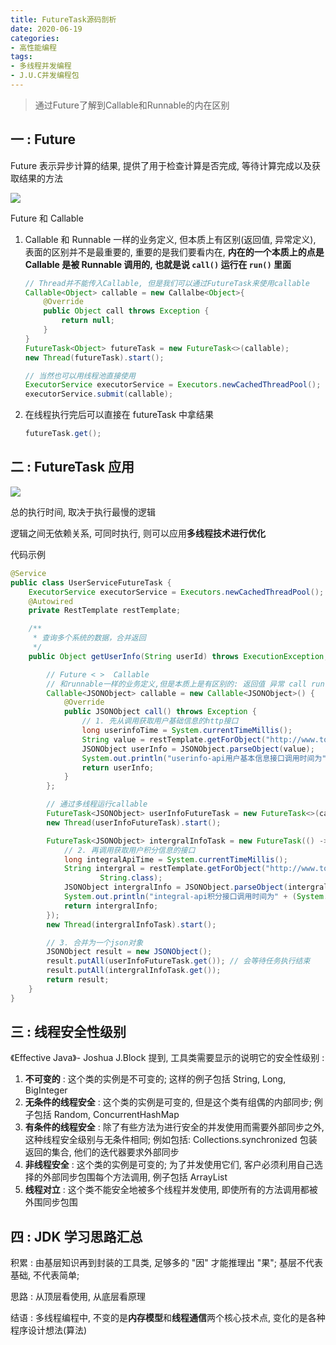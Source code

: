 ```yaml
---
title: FutureTask源码剖析
date: 2020-06-19
categories:
- 高性能编程
tags: 
- 多线程并发编程
- J.U.C并发编程包
---
```


> 通过Future了解到Callable和Runnable的内在区别



## 一 : Future

Future 表示异步计算的结果, 提供了用于检查计算是否完成, 等待计算完成以及获取结果的方法

![](https://gcore.jsdelivr.net/gh/info4z/blog_images@main/images/image-20230201191947464.png)

Future 和 Callable

1. Callable 和 Runnable 一样的业务定义, 但本质上有区别(返回值, 异常定义), 表面的区别并不是最重要的, 重要的是我们要看内在, **内在的一个本质上的点是 Callable 是被 Runnable 调用的, 也就是说 `call()` 运行在 `run()` 里面**

   ```java
   // Thread并不能传入Callable, 但是我们可以通过FutureTask来使用callable
   Callable<Object> callable = new Callalbe<Object>{
       @Override
       public Object call throws Exception {
           return null;
       }
   }
   FutureTask<Object> futureTask = new FutureTask<>(callable);
   new Thread(futureTask).start();
   ```

   ```java
   // 当然也可以用线程池直接使用
   ExecutorService executorService = Executors.newCachedThreadPool();
   executorService.submit(callable);
   ```

2. 在线程执行完后可以直接在 futureTask 中拿结果

   ```java
   futureTask.get();
   ```



## 二 : FutureTask 应用

![](https://gcore.jsdelivr.net/gh/info4z/blog_images@main/images/image-20230201192146661.png)

总的执行时间, 取决于执行最慢的逻辑

逻辑之间无依赖关系, 可同时执行, 则可以应用**多线程技术进行优化**

代码示例

```java
@Service
public class UserServiceFutureTask {
    ExecutorService executorService = Executors.newCachedThreadPool();
    @Autowired
    private RestTemplate restTemplate;

    /**
     * 查询多个系统的数据，合并返回
     */
    public Object getUserInfo(String userId) throws ExecutionException, InterruptedException {

        // Future < >  Callable
        // 和runnable一样的业务定义,但是本质上是有区别的: 返回值 异常 call run.
        Callable<JSONObject> callable = new Callable<JSONObject>() {
            @Override
            public JSONObject call() throws Exception {
                // 1. 先从调用获取用户基础信息的http接口
                long userinfoTime = System.currentTimeMillis();
                String value = restTemplate.getForObject("http://www.tony.com/userinfo-api/get?userId=" + userId, String.class);
                JSONObject userInfo = JSONObject.parseObject(value);
                System.out.println("userinfo-api用户基本信息接口调用时间为" + (System.currentTimeMillis() - userinfoTime));
                return userInfo;
            }
        };

        // 通过多线程运行callable
        FutureTask<JSONObject> userInfoFutureTask = new FutureTask<>(callable);
        new Thread(userInfoFutureTask).start();

        FutureTask<JSONObject> intergralInfoTask = new FutureTask(() -> {
            // 2. 再调用获取用户积分信息的接口
            long integralApiTime = System.currentTimeMillis();
            String intergral = restTemplate.getForObject("http://www.tony.com/integral-api/get?userId=" + userId,
                    String.class);
            JSONObject intergralInfo = JSONObject.parseObject(intergral);
            System.out.println("integral-api积分接口调用时间为" + (System.currentTimeMillis() - integralApiTime));
            return intergralInfo;
        });
        new Thread(intergralInfoTask).start();

        // 3. 合并为一个json对象
        JSONObject result = new JSONObject();
        result.putAll(userInfoFutureTask.get()); // 会等待任务执行结束
        result.putAll(intergralInfoTask.get());
        return result;
    }
}
```



## 三 : 线程安全性级别

《Effective Java》- Joshua J.Block 提到, 工具类需要显示的说明它的安全性级别 :

1. **不可变的** : 这个类的实例是不可变的; 这样的例子包括 String, Long, BigInteger
2. **无条件的线程安全** : 这个类的实例是可变的, 但是这个类有组偶的内部同步; 例子包括 Random, ConcurrentHashMap
3. **有条件的线程安全** : 除了有些方法为进行安全的并发使用而需要外部同步之外, 这种线程安全级别与无条件相同; 例如包括: Collections.synchronized 包装返回的集合, 他们的迭代器要求外部同步
4. **非线程安全** : 这个类的实例是可变的; 为了并发使用它们, 客户必须利用自己选择的外部同步包围每个方法调用, 例子包括 ArrayList
5. **线程对立** : 这个类不能安全地被多个线程并发使用, 即使所有的方法调用都被外围同步包围



## 四 : JDK 学习思路汇总

积累 : 由基层知识再到封装的工具类, 足够多的 "因" 才能推理出 "果"; 基层不代表基础, 不代表简单;

思路 : 从顶层看使用, 从底层看原理

结语 : 多线程编程中, 不变的是**内存模型**和**线程通信**两个核心技术点, 变化的是各种程序设计想法(算法)